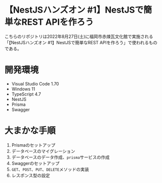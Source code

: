 # 【NestJSハンズオン #1】NestJSで簡単なREST APIを作ろう

こちらのリポジトリは2022年8月27日(土)に福岡市赤煉瓦文化館で実施される「【NestJSハンズオン #1】NestJSで簡単なREST APIを作ろう」で使われるものである。

# 開発環境

* Visual Studio Code 1.70
* Windows 11
* TypeScript 4.7
* NestJS
* Prisma
* Swagger

# 大まかな手順

1. Prismaのセットアップ
2. データベースのマイグレーション
3. データベースのデータ作成、`prisma`サービスの作成
4. Swaggerのセットアップ
5. `GET`、`POST`、`PUT`、`DELETE`メソッドの実装
6. レスポンス型の設定